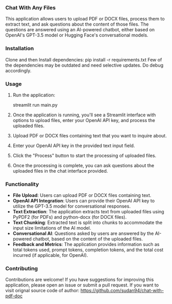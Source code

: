 ### Chat With Any Files

This application allows users to upload PDF or DOCX files, process them to extract text, and ask questions about the content of those files. The questions are answered using an AI-powered chatbot, either based on OpenAI's GPT-3.5 model or Hugging Face's conversational models.

### Installation

Clone and then Install dependencies:
pip install -r requirements.txt
Few of the dependencies may be outdated and need selective updates. Do debug accordingly.

### Usage

1. Run the application:

   streamlit run main.py

2. Once the application is running, you'll see a Streamlit interface with options to upload files, enter your OpenAI API key, and process the uploaded files.

3. Upload PDF or DOCX files containing text that you want to inquire about.

4. Enter your OpenAI API key in the provided text input field.

5. Click the "Process" button to start the processing of uploaded files.

6. Once the processing is complete, you can ask questions about the uploaded files in the chat interface provided.

### Functionality

- **File Upload**: Users can upload PDF or DOCX files containing text.
- **OpenAI API Integration**: Users can provide their OpenAI API key to utilize the GPT-3.5 model for conversational responses.
- **Text Extraction**: The application extracts text from uploaded files using PyPDF2 (for PDFs) and python-docx (for DOCX files).
- **Text Chunking**: Extracted text is split into chunks to accommodate the input size limitations of the AI model.
- **Conversational AI**: Questions asked by users are answered by the AI-powered chatbot, based on the content of the uploaded files.
- **Feedback and Metrics**: The application provides information such as total tokens used, prompt tokens, completion tokens, and the total cost incurred (if applicable, for OpenAI).

### Contributing

Contributions are welcome! If you have suggestions for improving this application, please open an issue or submit a pull request.
If you want to visit orignal source code of author: https://github.com/sudan94/chat-with-pdf-doc
